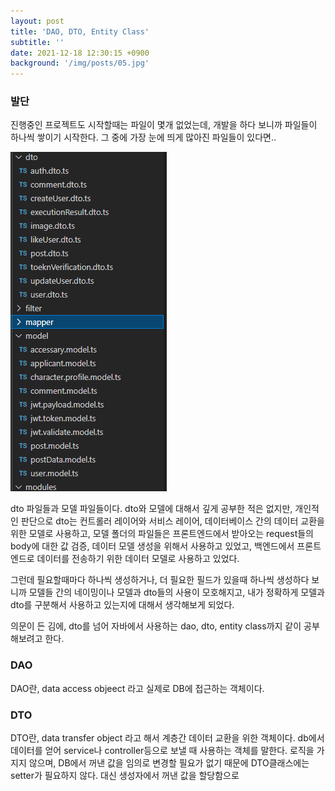 ```yaml
---
layout: post
title: 'DAO, DTO, Entity Class'
subtitle: ''
date: 2021-12-18 12:30:15 +0900
background: '/img/posts/05.jpg'
---
```



### 발단
진행중인 프로젝트도 시작할때는 파일이 몇개 없었는데, 개발을 하다 보니까 파일들이 하나씩 쌓이기 시작한다. 그 중에 가장 눈에 띄게 많아진 파일들이 있다면..

![model들](/img/posts/21_12_25/models.png)

dto 파일들과 모델 파일들이다. 
dto와 모델에 대해서 깊게 공부한 적은 없지만, 개인적인 판단으로 dto는 컨트롤러 레이어와 서비스 레이어, 데이터베이스 간의 데이터 교환을 위한 모델로 사용하고,
모델 폴더의 파일들은 프론트엔드에서 받아오는 request들의 body에 대한 값 검증, 데이터 모델 생성을 위해서 사용하고 있었고,
백엔드에서 프론트엔드로 데이터를 전송하기 위한 데이터 모델로 사용하고 있었다. 

그런데 필요할때마다 하나씩 생성하거나, 더 필요한 필드가 있을때 하나씩 생성하다 보니까 모델들 간의 네이밍이나 모델과 dto들의 사용이 모호해지고, 내가 정확하게 모델과 dto를 구분해서 사용하고 있는지에 대해서 생각해보게 되었다.

의문이 든 김에, dto를 넘어 자바에서 사용하는 dao, dto, entity class까지 같이 공부해보려고 한다.

### DAO
DAO란, data access objeect 라고 실제로 DB에 접근하는 객체이다. 

### DTO
DTO란, data transfer object 라고 해서 계층간 데이터 교환을 위한 객체이다.
db에서 데이터를 얻어 service나 controller등으로 보낼 때 사용하는 객체를 말한다. 
로직을 가지지 않으며, DB에서 꺼낸 값을 임의로 변경할 필요가 없기 때문에 DTO클래스에는 setter가 필요하지 않다. 대신 생성자에서 꺼낸 값을 할당함으로 
